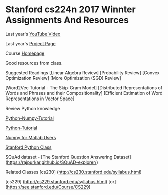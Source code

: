 # Stanford cs224n 2017 Winnter Assignments And Resources

Last year's [YouTube Video](https://www.youtube.com/playlist?list=PL3FW7Lu3i5Jsnh1rnUwq_TcylNr7EkRe6)

Last year's [Project Page](http://web.stanford.edu/class/cs224n/reports.html)

Course [Homepage](http://web.stanford.edu/class/cs224n/)

Good resources from class.

Suggested Readings
[Linear Algebra Review]
[Probability Review]
[Convex Optimization Review]
[More Optimization (SGD) Review]

[Word2Vec Tutorial - The Skip-Gram Model]
[Distributed Representations of Words and Phrases and their Compositionality]
[Efficient Estimation of Word Representations in Vector Space]

Review Python knowledge

[Python-Numpy-Tutorial](http://cs231n.github.io/python-numpy-tutorial)
	
[Python-Tutorial](https://github.com/kuleshov/cs228-material/blob/master/tutorials/python/cs228-python-tutorial.ipynb)
	
[Numpy for Matlab Users](http://scipy.github.io/old-wiki/pages/NumPy_for_Matlab_Users)
	
[Stanford Python Class](http://stanfordpython.com/)
	
  
SQuAd dataset - [The Stanford Question Answering Dataset] (https://rajpurkar.github.io/SQuAD-explorer/)
  
 Related Classes
 [cs230] (http://cs230.stanford.edu/syllabus.html)
 
 [cs229] (http://cs229.stanford.edu/syllabus.html) [or] (https://see.stanford.edu/Course/CS229)
 
  
